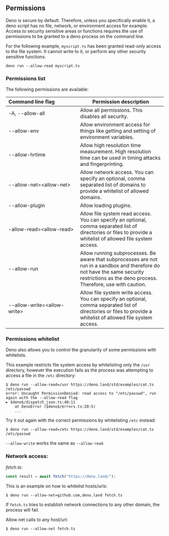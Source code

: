 ## Permissions

Deno is secure by default. Therefore, unless you specifically enable it, a deno
script has no file, network, or environment access for example. Access to
security sensitive areas or functions requires the use of permissions to be
granted to a deno process on the command line.

For the following example, `myscript.ts` has been granted read-only access to
the file system. It cannot write to it, or perform any other security sensitive
functions.

```shell
deno run --allow-read myscript.ts
```

### Permissions list

The following permissions are available:

| Command&nbsp;line&nbsp;flag&nbsp;&nbsp;&nbsp;&nbsp;&nbsp;&nbsp;&nbsp;&nbsp;&nbsp;&nbsp;&nbsp;&nbsp;&nbsp;&nbsp;&nbsp; | Permission description                                                                                                                                                                     |
| --------------------------------------------------------------------------------------------------------------------- | ------------------------------------------------------------------------------------------------------------------------------------------------------------------------------------------ |
| -A, --allow-all                                                                                                       | Allow all permissions. This disables all security.                                                                                                                                         |
| --allow-env                                                                                                           | Allow environment access for things like getting and setting of environment variables.                                                                                                     |
| --allow-hrtime                                                                                                        | Allow high resolution time measurement. High resolution time can be used in timing attacks and fingerprinting.                                                                             |
| --allow-net=\<allow-net\>                                                                                             | Allow network access. You can specify an optional, comma separated list of domains to provide a whitelist of allowed domains.                                                              |
| --allow-plugin                                                                                                        | Allow loading plugins.                                                                                                                                                                     |
| -allow-read=\<allow-read\>                                                                                            | Allow file system read access. You can specify an optional, comma separated list of directories or files to provide a whitelist of allowed file system access.                             |
| --allow-run                                                                                                           | Allow running subprocesses. Be aware that subprocesses are not run in a sandbox and therefore do not have the same security restrictions as the deno process. Therefore, use with caution. |
| --allow-write=\<allow-write\>                                                                                         | Allow file system write access. You can specify an optional, comma separated list of directories or files to provide a whitelist of allowed file system access.                            |

<!-- TODO(lucacasonato): description of all permissions -->

### Permissions whitelist

Deno also allows you to control the granularity of some permissions with
whitelists.

This example restricts file system access by whitelisting only the `/usr`
directory, however the execution fails as the process was attempting to access a
file in the `/etc` directory:

```shell
$ deno run --allow-read=/usr https://deno.land/std/examples/cat.ts /etc/passwd
error: Uncaught PermissionDenied: read access to "/etc/passwd", run again with the --allow-read flag
► $deno$/dispatch_json.ts:40:11
    at DenoError ($deno$/errors.ts:20:5)
    ...
```

Try it out again with the correct permissions by whitelisting `/etc` instead:

```shell
$ deno run --allow-read=/etc https://deno.land/std/examples/cat.ts /etc/passwd
```

`--allow-write` works the same as `--allow-read`.

### Network access:

_fetch.ts_:

```ts
const result = await fetch("https://deno.land/");
```

This is an example on how to whitelist hosts/urls:

```shell
$ deno run --allow-net=github.com,deno.land fetch.ts
```

If `fetch.ts` tries to establish network connections to any other domain, the
process will fail.

Allow net calls to any host/url:

```shell
$ deno run --allow-net fetch.ts
```
